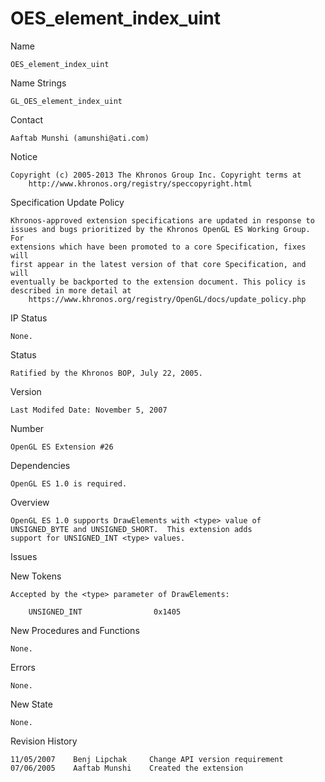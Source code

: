 # OES_element_index_uint

Name

    OES_element_index_uint

Name Strings

    GL_OES_element_index_uint

Contact

    Aaftab Munshi (amunshi@ati.com)

Notice

    Copyright (c) 2005-2013 The Khronos Group Inc. Copyright terms at
        http://www.khronos.org/registry/speccopyright.html

Specification Update Policy

    Khronos-approved extension specifications are updated in response to
    issues and bugs prioritized by the Khronos OpenGL ES Working Group. For
    extensions which have been promoted to a core Specification, fixes will
    first appear in the latest version of that core Specification, and will
    eventually be backported to the extension document. This policy is
    described in more detail at
        https://www.khronos.org/registry/OpenGL/docs/update_policy.php

IP Status

    None.

Status

    Ratified by the Khronos BOP, July 22, 2005.    

Version

    Last Modifed Date: November 5, 2007

Number

    OpenGL ES Extension #26    

Dependencies

    OpenGL ES 1.0 is required.

Overview

    OpenGL ES 1.0 supports DrawElements with <type> value of
    UNSIGNED_BYTE and UNSIGNED_SHORT.  This extension adds
    support for UNSIGNED_INT <type> values.

Issues

 
New Tokens

    Accepted by the <type> parameter of DrawElements:

        UNSIGNED_INT                0x1405

New Procedures and Functions

    None.

Errors

    None.

New State

    None.

Revision History

    11/05/2007    Benj Lipchak     Change API version requirement
    07/06/2005    Aaftab Munshi    Created the extension
